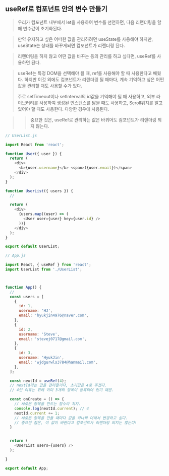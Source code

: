 ## useRef로 컴포넌트 안의 변수 만들기

> 우리가 컴포넌트 내부에서 let을 사용하여 변수를 선언하면, 다음 리랜더링을 할 때 변수값이 초기화된다.

> 만약 유지하고 싶은 어떠한 값을 관리하려면 useState를 사용해야 하지만, useState는 상태를 바꾸게되면 컴포넌트가 리렌더링 된다. 

> 리렌더링을 하지 않고 어떤 값을 바꾸는 등의 관리를 하고 싶다면, useRef를 사용하면 된다. 

> useRef는 특정 DOM을 선택해야 될 때, ref를 사용해야 할 때 사용한다고 배웠다. 하지만 이것 외에도 컴포넌트가 리렌더링 될 때마다, 계속 기억하고 싶은 어떤 값을 관리할 때도 사용할 수가 있다.
>
> 주로 setTimeout이나 setInterval의 id값을 기억해야 될 때 사용하고, 외부 라이브러리를 사용하여 생성된 인스턴스를 닮을 때도 사용하고, Scroll위치를 알고 있어야 할 때도 사용한다. 다양한 경우에 사용된다.

> > 중요한 것은, useRef로 관리하는 값은 바뀌어도 컴포넌트가 리렌더링 되지 않는다.

```js
// UserList.js

import React from 'react';

function User({ user }) {
  return (
    <div>
      <b>{user.username}</b> <span>({user.email})</span>
    </div>
  );
}

function UserList({ users }) {
  //

  return (
    <div>
      {users.map((user) => (
        <User user={user} key={user.id} />
      ))}
    </div>
  );
}

export default UserList;
```



```js
// App.js

import React, { useRef } from 'react';
import UserList from './UserList';



function App() {
  //
  const users = [
    {
      id: 1,
      username: 'HJ',
      email: 'hyukjin4976@naver.com',
    },
    {
      id: 2,
      username: 'Steve',
      email: 'stevej0717@gmail.com',
    },
    {
      id: 3,
      username: 'HyukJin',
      email: 'wjdgurwls3784@hanmail.com',
    },
  ];

  const nextId = useRef(4);
  // nextId라는 값을 관리할거다, 초기값은 4로 주겠다.
  // 4인 이유는 위에 이미 3개의 항목이 등록되어 있기 때문.

  const onCreate = () => {
    // 새로운 항목을 만드는 함수라 치자.
    console.log(nextId.current); // 4
    nextId.current += 1;
    // 새로운 항목을 만들 때마다 값을 하나씩 더해서 변경하고 싶다.
    // 중요한 점은, 이 값이 바뀐다고 컴포넌트가 리랜더링 되지는 않는다!
  }


  return (
    <UserList users={users} />
  );

}

export default App;

```



